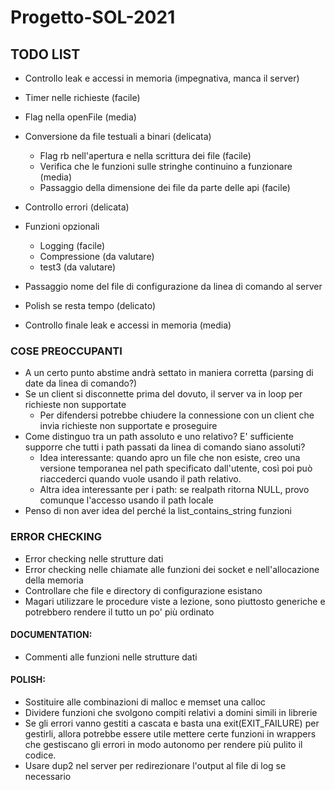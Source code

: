 # Progetto-SOL-2021

## TODO LIST
- Controllo leak e accessi in memoria (impegnativa, manca il server)

- Timer nelle richieste (facile)
- Flag nella openFile (media)
- Conversione da file testuali a binari (delicata)
  - Flag rb nell'apertura e nella scrittura dei file (facile)
  - Verifica che le funzioni sulle stringhe continuino a funzionare (media)
  - Passaggio della dimensione dei file da parte delle api (facile)
- Controllo errori (delicata)
- Funzioni opzionali
  - Logging (facile)
  - Compressione (da valutare)
  - test3 (da valutare)
- Passaggio nome del file di configurazione da linea di comando al server
- Polish se resta tempo (delicato)
- Controllo finale leak e accessi in memoria (media)

### COSE PREOCCUPANTI
- A un certo punto abstime andrà settato in maniera corretta (parsing di date da linea di comando?)
- Se un client si disconnette prima del dovuto, il server va in loop per richieste non supportate
  - Per difendersi potrebbe chiudere la connessione con un client che invia richieste non supportate e proseguire
- Come distinguo tra un path assoluto e uno relativo? E' sufficiente supporre che tutti i path passati da linea di comando siano assoluti?
  - Idea interessante: quando apro un file che non esiste, creo una versione temporanea nel path specificato dall'utente, così poi può riaccederci quando vuole usando il path relativo. 
  - Altra idea interessante per i path: se realpath ritorna NULL, provo comunque l'accesso usando il path locale
- Penso di non aver idea del perché la list_contains_string funzioni

### ERROR CHECKING
- Error checking nelle strutture dati
- Error checking nelle chiamate alle funzioni dei socket e nell'allocazione della memoria
- Controllare che file e directory di configurazione esistano
- Magari utilizzare le procedure viste a lezione, sono piuttosto generiche e potrebbero rendere il tutto un po' più ordinato

#### DOCUMENTATION:
- Commenti alle funzioni nelle strutture dati

#### POLISH:
- Sostituire alle combinazioni di malloc e memset una calloc
- Dividere funzioni che svolgono compiti relativi a domini simili in librerie
- Se gli errori vanno gestiti a cascata e basta una exit(EXIT_FAILURE) per gestirli, allora potrebbe 
  essere utile mettere certe funzioni in wrappers che gestiscano gli errori in modo autonomo per rendere
  più pulito il codice.
- Usare dup2 nel server per redirezionare l'output al file di log se necessario